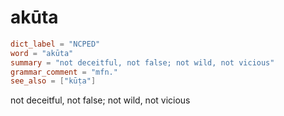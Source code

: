 # akūta

``` toml
dict_label = "NCPED"
word = "akūta"
summary = "not deceitful, not false; not wild, not vicious"
grammar_comment = "mfn."
see_also = ["kūṭa"]
```

not deceitful, not false; not wild, not vicious

